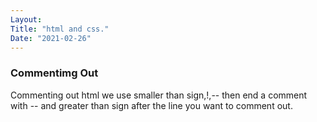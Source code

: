 ```yaml
---
Layout:
Title: "html and css."
Date: "2021-02-26"
---
```


### Commentimg Out

Commenting out html we use smaller than sign,!,-- then end a comment with -- and greater than sign after the line you want to comment out.